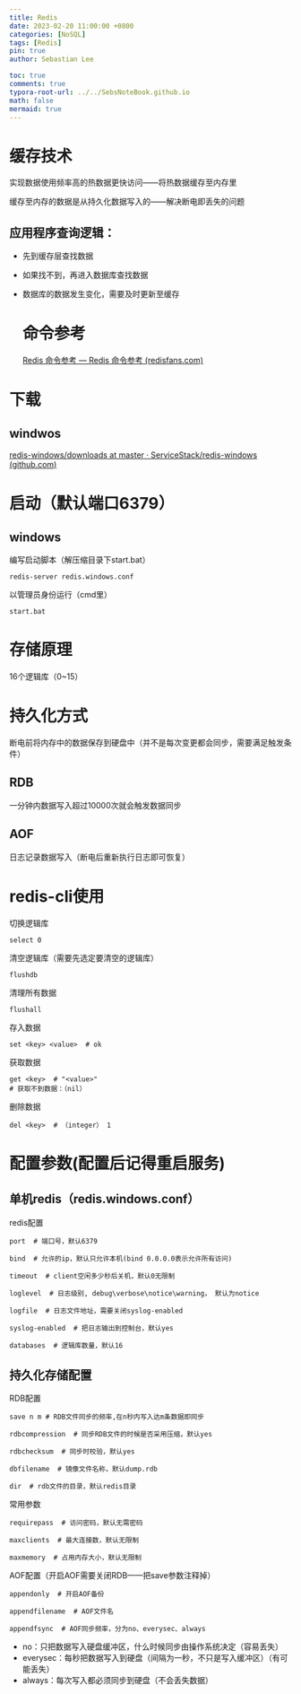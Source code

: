 ```yaml
---
title: Redis
date: 2023-02-20 11:00:00 +0800
categories: [NoSQL]
tags: [Redis]
pin: true
author: Sebastian Lee

toc: true
comments: true
typora-root-url: ../../SebsNoteBook.github.io
math: false
mermaid: true
---
```


# 缓存技术

实现数据使用频率高的热数据更快访问——将热数据缓存至内存里

缓存至内存的数据是从持久化数据写入的——解决断电即丢失的问题

## 应用程序查询逻辑：

- 先到缓存层查找数据

- 如果找不到，再进入数据库查找数据

- 数据库的数据发生变化，需要及时更新至缓存

  # 命令参考

  [Redis 命令参考 — Redis 命令参考 (redisfans.com)](http://doc.redisfans.com/)

# 下载

## windwos

[redis-windows/downloads at master · ServiceStack/redis-windows (github.com)](https://github.com/ServiceStack/redis-windows/tree/master/downloads)

# 启动（默认端口6379）

## windows

编写启动脚本（解压缩目录下start.bat）

```
redis-server redis.windows.conf
```

以管理员身份运行（cmd里）

```
start.bat
```

# 存储原理

16个逻辑库（0~15）

# 持久化方式

断电前将内存中的数据保存到硬盘中（并不是每次变更都会同步，需要满足触发条件）

## RDB

一分钟内数据写入超过10000次就会触发数据同步

## AOF

日志记录数据写入（断电后重新执行日志即可恢复）

# redis-cli使用

切换逻辑库

```
select 0
```

清空逻辑库（需要先选定要清空的逻辑库）

```
flushdb
```

清理所有数据

```
flushall
```

存入数据

```
set <key> <value>  # ok
```

获取数据

```
get <key>  # "<value>"
# 获取不到数据：（nil）
```

删除数据

```
del <key>  # （integer） 1
```

# 配置参数(配置后记得重启服务)

## 单机redis（redis.windows.conf）

redis配置

```
port  # 端口号，默认6379
```

```
bind  # 允许的ip，默认只允许本机(bind 0.0.0.0表示允许所有访问)
```

```
timeout  # client空闲多少秒后关机，默认0无限制
```

```
loglevel  # 日志级别, debug\verbose\notice\warning， 默认为notice
```

```
logfile  # 日志文件地址，需要关闭syslog-enabled
```

```
syslog-enabled  # 把日志输出到控制台，默认yes
```

```
databases  # 逻辑库数量，默认16
```

## 持久化存储配置

RDB配置

```
save n m # RDB文件同步的频率,在n秒内写入达m条数据即同步
```

```
rdbcompression  # 同步RDB文件的时候是否采用压缩，默认yes
```

```
rdbchecksum  # 同步时校验，默认yes
```

```
dbfilename  # 镜像文件名称，默认dump.rdb
```

```
dir  # rdb文件的目录，默认redis目录
```

常用参数

```
requirepass  # 访问密码，默认无需密码
```

```
maxclients  # 最大连接数，默认无限制
```

```
maxmemory  # 占用内存大小，默认无限制
```

AOF配置（开启AOF需要关闭RDB——把save参数注释掉）

```
appendonly  # 开启AOF备份
```

```
appendfilename  # AOF文件名
```

```
appendfsync  # AOF同步频率，分为no、everysec、always
```

- no：只把数据写入硬盘缓冲区，什么时候同步由操作系统决定（容易丢失）
- everysec：每秒把数据写入到硬盘（间隔为一秒，不只是写入缓冲区）（有可能丢失）
- always：每次写入都必须同步到硬盘（不会丢失数据）
